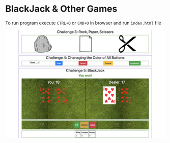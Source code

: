 # BlackJack & Other Games
To run program execute `CTRL+O` or `CMD+O` in browser and run `index.html` file 

<div>
  <img src="https://github.com/DiegoG08/BlackJack/blob/master/BlackJack.png">
</div>
